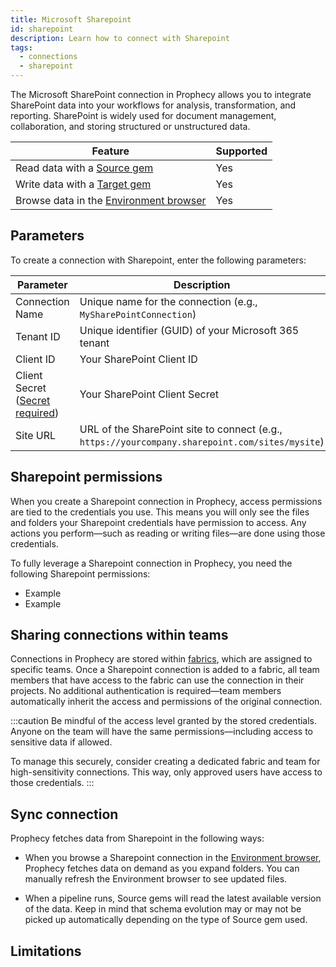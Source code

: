 ```yaml
---
title: Microsoft Sharepoint
id: sharepoint
description: Learn how to connect with Sharepoint
tags:
  - connections
  - sharepoint
---
```


The Microsoft SharePoint connection in Prophecy allows you to integrate SharePoint data into your workflows for analysis, transformation, and reporting. SharePoint is widely used for document management, collaboration, and storing structured or unstructured data.

| Feature                                                       | Supported |
| ------------------------------------------------------------- | --------- |
| Read data with a [Source gem](/analysts/source-target)        | Yes       |
| Write data with a [Target gem](/analysts/source-target)       | Yes       |
| Browse data in the [Environment browser](/analysts/pipelines) | Yes       |

## Parameters

To create a connection with Sharepoint, enter the following parameters:

| Parameter                                                                 | Description                                                                                     |
| ------------------------------------------------------------------------- | ----------------------------------------------------------------------------------------------- |
| Connection Name                                                           | Unique name for the connection (e.g., `MySharePointConnection`)                                 |
| Tenant ID                                                                 | Unique identifier (GUID) of your Microsoft 365 tenant                                           |
| Client ID                                                                 | Your SharePoint Client ID                                                                       |
| Client Secret ([Secret required](docs/administration/secrets/secrets.md)) | Your SharePoint Client Secret                                                                   |
| Site URL                                                                  | URL of the SharePoint site to connect (e.g., `https://yourcompany.sharepoint.com/sites/mysite`) |

## Sharepoint permissions

When you create a Sharepoint connection in Prophecy, access permissions are tied to the credentials you use. This means you will only see the files and folders your Sharepoint credentials have permission to access. Any actions you perform—such as reading or writing files—are done using those credentials.

To fully leverage a Sharepoint connection in Prophecy, you need the following Sharepoint permissions:

- Example
- Example

## Sharing connections within teams

Connections in Prophecy are stored within [fabrics](docs/administration/fabrics/prophecy-fabrics/prophecy-fabrics.md), which are assigned to specific teams. Once a Sharepoint connection is added to a fabric, all team members that have access to the fabric can use the connection in their projects. No additional authentication is required—team members automatically inherit the access and permissions of the original connection.

:::caution
Be mindful of the access level granted by the stored credentials. Anyone on the team will have the same permissions—including access to sensitive data if allowed.

To manage this securely, consider creating a dedicated fabric and team for high-sensitivity connections. This way, only approved users have access to those credentials.
:::

## Sync connection

Prophecy fetches data from Sharepoint in the following ways:

- When you browse a Sharepoint connection in the [Environment browser](/analysts/pipelines), Prophecy fetches data on demand as you expand folders. You can manually refresh the Environment browser to see updated files.

- When a pipeline runs, Source gems will read the latest available version of the data. Keep in mind that schema evolution may or may not be picked up automatically depending on the type of Source gem used.

## Limitations
